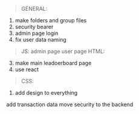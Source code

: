 >GENERAL:
1. make folders and group files
2. security bearer
4. admin page login
5. fix user data naming
>JS:
admin page
user page
>HTML:
3. make main leadoerboard page
4. use react
>CSS:
1. add design to everything

add transaction data
move security to the backend